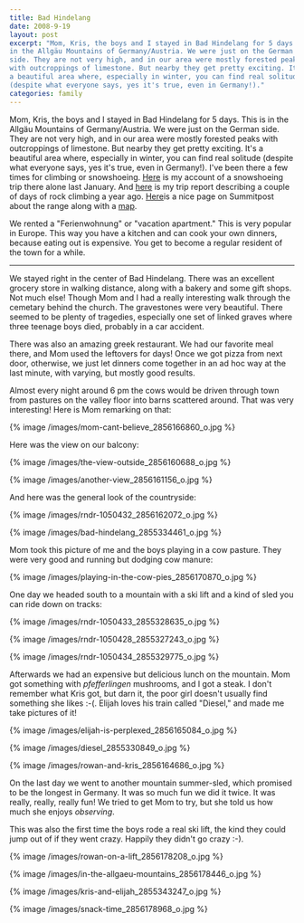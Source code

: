 ```yaml
---
title: Bad Hindelang
date: 2008-9-19
layout: post
excerpt: "Mom, Kris, the boys and I stayed in Bad Hindelang for 5 days. This is
in the Allgäu Mountains of Germany/Austria. We were just on the German
side. They are not very high, and in our area were mostly forested peaks
with outcroppings of limestone. But nearby they get pretty exciting. It's
a beautiful area where, especially in winter, you can find real solitude
(despite what everyone says, yes it's true, even in Germany!)."
categories: family
---
```


Mom, Kris, the boys and I stayed in Bad Hindelang for 5 days. This is
in the Allgäu Mountains of Germany/Austria. We were just on the German
side. They are not very high, and in our area were mostly forested peaks
with outcroppings of limestone. But nearby they get pretty exciting. It's
a beautiful area where, especially in winter, you can find real solitude
(despite what everyone says, yes it's true, even in Germany!). I've been
there a few times for climbing or snowshoeing. [Here](http://www.summitpost.org/trip-report/375128/A-Pleasant-Solitude.html) is
my account of a snowshoeing trip there alone last January. And [here](http://www.summitpost.org/trip-report/286714/Sunny-South-Sides.html) is
my trip report describing a couple of days of rock climbing a year ago.
[Here](http://www.summitpost.org/area/range/154588/allg-u-alps.html)is a nice page on Summitpost about the range along with a [map](http://www.summitpost.org/object_list.php?object_type=4&distance_4=20&distance_lat_4=47.40780&distance_lon_4=10.27810&map_4=1&is_open=1).
  
  
We rented a "Ferienwohnung" or "vacation apartment." This is very popular
in Europe. This way you have a kitchen and can cook your own dinners, because
eating out is expensive. You get to become a regular resident of the town
for a while.
  
---
  
We stayed right in the center of Bad Hindelang. There was an excellent
grocery store in walking distance, along with a bakery and some gift shops.
Not much else! Though Mom and I had a really interesting walk through the
cemetary behind the church. The gravestones were very beautiful. There
seemed to be plenty of tragedies, especially one set of linked graves where
three teenage boys died, probably in a car accident.
  
  
There was also an amazing greek restaurant. We had our favorite meal there,
and Mom used the leftovers for days! Once we got pizza from next door,
otherwise, we just let dinners come together in an ad hoc way at the last
minute, with varying, but mostly good results.
  
  
Almost every night around 6 pm the cows would be driven through town from
pastures on the valley floor into barns scattered around. That was very
interesting! Here is Mom remarking on that:
  
  
{% image /images/mom-cant-believe_2856166860_o.jpg %}
  
  
Here was the view on our balcony:
  
  
{% image /images/the-view-outside_2856160688_o.jpg %}
  
{% image /images/another-view_2856161156_o.jpg %}
  
  
And here was the general look of the countryside:
  
{% image /images/rndr-1050432_2856162072_o.jpg %}
  
{% image /images/bad-hindelang_2855334461_o.jpg %}
  
  
Mom took this picture of me and the boys playing in a cow pasture. They
were very good and running but dodging cow manure:
  
{% image /images/playing-in-the-cow-pies_2856170870_o.jpg %}
  
  
One day we headed south to a mountain with a ski lift and a kind of sled
you can ride down on tracks:
  
  
{% image /images/rndr-1050433_2855328635_o.jpg %}
  
{% image /images/rndr-1050428_2855327243_o.jpg %}
  
{% image /images/rndr-1050434_2855329775_o.jpg %}
  
  
  
Afterwards we had an expensive but delicious lunch on the mountain. Mom
got something with _pfefferlingen_ mushrooms, and I got a steak. I don't
remember what Kris got, but darn it, the poor girl doesn't usually find
something she likes :-(. Elijah loves his train called "Diesel," and made
me take pictures of it!
  
  
{% image /images/elijah-is-perplexed_2856165084_o.jpg %}
  
{% image /images/diesel_2855330849_o.jpg %}
  
{% image /images/rowan-and-kris_2856164686_o.jpg %}
  
  
On the last day we went to another mountain summer-sled, which promised
to be the longest in Germany. It was so much fun we did it twice. It was
really, really, really fun! We tried to get Mom to try, but she told us
how much she enjoys _observing_.
  
  
This was also the first time the boys rode a real ski lift, the kind they
could jump out of if they went crazy. Happily they didn't go crazy :-).
  
  
{% image /images/rowan-on-a-lift_2856178208_o.jpg %}
  
{% image /images/in-the-allgaeu-mountains_2856178446_o.jpg %}
  
{% image /images/kris-and-elijah_2855343247_o.jpg %}
  
{% image /images/snack-time_2856178968_o.jpg %}
